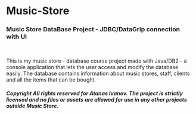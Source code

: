 # Music-Store
### Music Store DataBase Project - JDBC/DataGrip connection with UI
<br>

This is my music store - database course project made with Java/DB2 - a console application that lets the user access and modify the database easily. The database contains information about music stores, staff, clients and all the items that can be bought.

#### *Copyright All rights reserved for Atanas Ivanov. The project is strictly licensed and no files or assets are allowed for use in any other projects outside Music Store.* 
